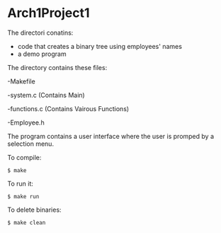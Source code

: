 # Arch1Project1
The directori conatins:
* code that creates a binary tree using employees' names
* a demo program

The directory contains these files:

  -Makefile
  
  -system.c (Contains Main)
  
  -functions.c (Contains Vairous Functions)
  
  -Employee.h
  
The program contains a user interface where the user is promped by a selection menu.

To compile:
~~~
$ make
~~~

To run it:
~~~
$ make run
~~~

To delete binaries:
~~~
$ make clean
~~~
